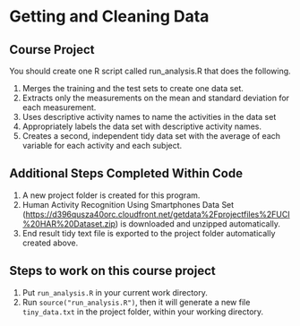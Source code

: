 # Getting and Cleaning Data

## Course Project

You should create one R script called run_analysis.R that does the following.

1. Merges the training and the test sets to create one data set.
2. Extracts only the measurements on the mean and standard deviation for each measurement.
3. Uses descriptive activity names to name the activities in the data set
4. Appropriately labels the data set with descriptive activity names.
5. Creates a second, independent tidy data set with the average of each variable for each activity and each subject.

## Additional Steps Completed Within Code
1. A new project folder is created for this program.
2. Human Activity Recognition Using Smartphones Data Set (https://d396qusza40orc.cloudfront.net/getdata%2Fprojectfiles%2FUCI%20HAR%20Dataset.zip) is downloaded and unzipped automatically.
3. End result tidy text file is exported to the project folder automatically created above.

## Steps to work on this course project
1. Put ```run_analysis.R``` in your current work directory.
2. Run ```source("run_analysis.R")```, then it will generate a new file ```tiny_data.txt``` in the project folder, within your working directory.
